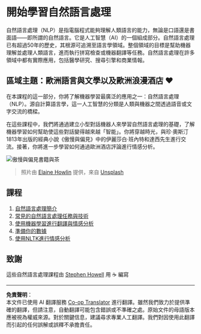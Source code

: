 <!--
CO_OP_TRANSLATOR_METADATA:
{
  "original_hash": "1eb379dc2d0c9940b320732d16083778",
  "translation_date": "2025-08-29T22:17:45+00:00",
  "source_file": "6-NLP/README.md",
  "language_code": "mo"
}
-->
# 開始學習自然語言處理

自然語言處理（NLP）是指電腦程式能夠理解人類語言的能力，無論是口語還是書面語——即所謂的自然語言。它是人工智慧（AI）的一個組成部分。自然語言處理已有超過50年的歷史，其根源可追溯至語言學領域。整個領域的目標是幫助機器理解並處理人類語言，進而執行拼寫檢查或機器翻譯等任務。自然語言處理在許多領域中都有實際應用，包括醫學研究、搜尋引擎和商業情報。

## 區域主題：歐洲語言與文學以及歐洲浪漫酒店 ❤️

在本課程的這一部分，你將了解機器學習最廣泛的應用之一：自然語言處理（NLP）。源自計算語言學，這一人工智慧的分類是人類與機器之間透過語音或文字交流的橋樑。

在這些課程中，我們將通過建立小型對話機器人來學習自然語言處理的基礎，了解機器學習如何幫助使這些對話變得越來越「智能」。你將穿越時光，與珍·奧斯汀1813年出版的經典小說《傲慢與偏見》中的伊麗莎白·班內特和達西先生進行交流。接著，你將進一步學習如何通過歐洲酒店評論進行情感分析。

![傲慢與偏見書籍與茶](../../../translated_images/p&p.279f1c49ecd889419e4ce6206525e9aa30d32a976955cd24daa636c361c6391f.mo.jpg)
> 照片由 <a href="https://unsplash.com/@elaineh?utm_source=unsplash&utm_medium=referral&utm_content=creditCopyText">Elaine Howlin</a> 提供，來自 <a href="https://unsplash.com/s/photos/pride-and-prejudice?utm_source=unsplash&utm_medium=referral&utm_content=creditCopyText">Unsplash</a>
  
## 課程

1. [自然語言處理簡介](1-Introduction-to-NLP/README.md)
2. [常見的自然語言處理任務與技術](2-Tasks/README.md)
3. [使用機器學習進行翻譯與情感分析](3-Translation-Sentiment/README.md)
4. [準備你的數據](4-Hotel-Reviews-1/README.md)
5. [使用NLTK進行情感分析](5-Hotel-Reviews-2/README.md)

## 致謝

這些自然語言處理課程由 [Stephen Howell](https://twitter.com/Howell_MSFT) 用 ☕ 編寫

---

**免責聲明**：  
本文件已使用 AI 翻譯服務 [Co-op Translator](https://github.com/Azure/co-op-translator) 進行翻譯。雖然我們致力於提供準確的翻譯，但請注意，自動翻譯可能包含錯誤或不準確之處。原始文件的母語版本應被視為權威來源。對於關鍵信息，建議尋求專業人工翻譯。我們對因使用此翻譯而引起的任何誤解或誤釋不承擔責任。